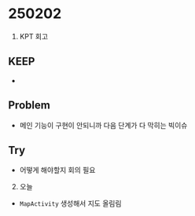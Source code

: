 # 250202

1. KPT 회고

## KEEP
- 

## Problem
- 메인 기능이 구현이 안되니까 다음 단계가 다 막히는 빅이슈

## Try
- 어떻게 해야할지 회의 필요

2. 오늘
- `MapActivity` 생성해서 지도 올림림